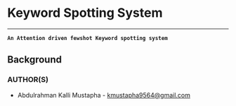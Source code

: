 # Keyword Spotting System
-----

**`An Attention driven fewshot Keyword spotting system`**

## Background



### AUTHOR(S)
- Abdulrahman Kalli Mustapha - kmustapha9564@gmail.com

